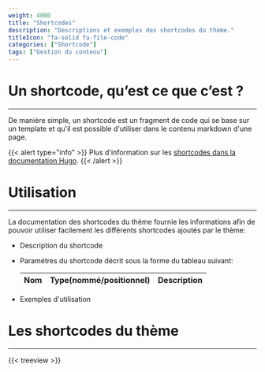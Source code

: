 ```yaml
---
weight: 4000
title: "Shortcodes"
description: "Descriptions et exemples des shortcodes du thème."
titleIcon: "fa-solid fa-file-code"
categories: ["Shortcode"]
tags: ["Gestion du contenu"]
---
```


# Un shortcode, qu’est ce que c’est ?
---

De manière simple, un shortcode est un fragment de code qui se base sur un template et qu'il est possible d'utiliser dans le contenu markdown d'une page.

{{< alert type="info" >}}
Plus d'information sur les [shortcodes dans la documentation Hugo](https://gohugo.io/content-management/shortcodes/).
{{< /alert >}}

# Utilisation
---

La documentation des shortcodes du thème fournie les informations afin de pouvoir utiliser facilement les différents shortcodes ajoutés par le thème:
* Description du shortcode
* Paramètres du shortcode décrit sous la forme du tableau suivant:

    | Nom | Type(nommé/positionnel) | Description |
    | --- | ----------------------- | ----------- |
* Exemples d'utilisation

# Les shortcodes du thème
---

{{< treeview >}}
